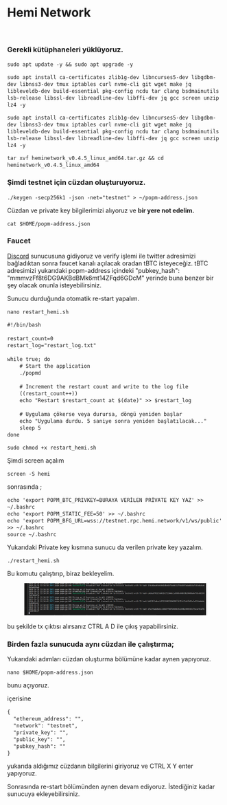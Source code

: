 # Hemi Network

<figure><img src="https://pbs.twimg.com/media/GXws9xzXoAA5XTX?format=jpg&#x26;name=large" alt=""><figcaption></figcaption></figure>

### Gerekli kütüphaneleri yüklüyoruz.

```
sudo apt update -y && sudo apt upgrade -y
```

```
sudo apt install ca-certificates zlib1g-dev libncurses5-dev libgdbm-dev libnss3-dev tmux iptables curl nvme-cli git wget make jq libleveldb-dev build-essential pkg-config ncdu tar clang bsdmainutils lsb-release libssl-dev libreadline-dev libffi-dev jq gcc screen unzip lz4 -y
```

```
sudo apt install ca-certificates zlib1g-dev libncurses5-dev libgdbm-dev libnss3-dev tmux iptables curl nvme-cli git wget make jq libleveldb-dev build-essential pkg-config ncdu tar clang bsdmainutils lsb-release libssl-dev libreadline-dev libffi-dev jq gcc screen unzip lz4 -y
```

```
tar xvf heminetwork_v0.4.5_linux_amd64.tar.gz && cd heminetwork_v0.4.5_linux_amd64
```

### Şimdi testnet için cüzdan oluşturuyoruz.

```
./keygen -secp256k1 -json -net="testnet" > ~/popm-address.json
```

Cüzdan ve private key bilgilerimizi alıyoruz ve **bir yere not edelim.**

```
cat $HOME/popm-address.json
```

### Faucet

[Discord](https://discord.com/invite/hemixyz) sunucusuna gidiyoruz ve verify işlemi ile twitter adresimizi bağladıktan sonra faucet kanalı açılacak oradan tBTC isteyeceğiz. tBTC adresimizi yukarıdaki popm-address içindeki "pubkey\_hash": "mmmvzFf8t6DG9AKBdBMk6mt14ZFqd6GDcM" yerinde buna benzer bir şey olacak onunla isteyebilirsiniz.

Sunucu durduğunda otomatik re-start yapalım.

```
nano restart_hemi.sh
```

```
#!/bin/bash

restart_count=0
restart_log="restart_log.txt"

while true; do
    # Start the application
    ./popmd

    # Increment the restart count and write to the log file
    ((restart_count++))
    echo "Restart $restart_count at $(date)" >> $restart_log

    # Uygulama çökerse veya durursa, döngü yeniden başlar
    echo "Uygulama durdu. 5 saniye sonra yeniden başlatılacak..."
    sleep 5
done
```

```
sudo chmod +x restart_hemi.sh
```

Şimdi screen açalım

```
screen -S hemi
```

sonrasında ;

```
echo 'export POPM_BTC_PRIVKEY=BURAYA VERİLEN PRİVATE KEY YAZ' >> ~/.bashrc
echo 'export POPM_STATIC_FEE=50' >> ~/.bashrc
echo 'export POPM_BFG_URL=wss://testnet.rpc.hemi.network/v1/ws/public' >> ~/.bashrc
source ~/.bashrc
```

Yukarıdaki Private key kısmına sunucu da verilen private key yazalım.

```
./restart_hemi.sh
```

Bu komutu çalıştırıp, biraz bekleyelim.

<figure><img src="../.gitbook/assets/Ekran görüntüsü 2024-10-15 151513.png" alt=""><figcaption></figcaption></figure>

bu şekilde tx çıktısı alırsanız CTRL A D ile çıkış yapabilirsiniz.

### Birden fazla sunucuda aynı cüzdan ile çalıştırma;

Yukarıdaki adımları cüzdan oluşturma bölümüne kadar aynen yapıyoruz.

```
nano $HOME/popm-address.json
```

bunu açıyoruz.

içerisine

```
{
  "ethereum_address": "",
  "network": "testnet",
  "private_key": "",
  "public_key": "",
  "pubkey_hash": ""
}
```

yukarıda aldığımız cüzdanın bilgilerini giriyoruz ve CTRL X Y enter yapıyoruz.

Sonrasında re-start bölümünden aynen devam ediyoruz. İstediğiniz kadar sunucuya ekleyebilirsiniz.

